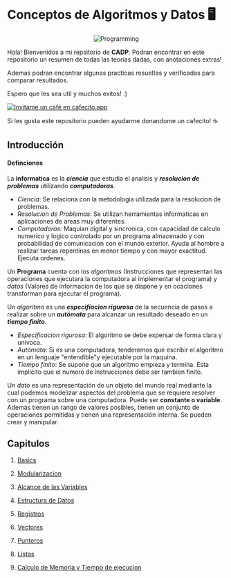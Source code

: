 
# Conceptos de Algoritmos y Datos 🖥

<p align="center">
  <img src="https://media.giphy.com/media/v1.Y2lkPTc5MGI3NjExYmtjenJia3NnaW52dzF2enVybW5sd3Z1dmF3eW9icWVrMzBncjc1eCZlcD12MV9pbnRlcm5hbF9naWZfYnlfaWQmY3Q9Zw/26tn33aiTi1jkl6H6/giphy.gif" alt="Programming"/>
</p>

Hola! Bienvenidos a mi repsitorio de **CADP**. Podran encontrar en este repositorio un resumen de todas las teorias dadas, con anotaciones extras!

Ademas podran encontrar algunas practicas resueltas y verificadas para comparar resultados.

Espero que les sea util y muchos exitos! :)

[![Invitame un café en cafecito.app](https://cdn.cafecito.app/imgs/buttons/button_6.svg)](https://cafecito.app/unmatesito)

Si les gusta este repositorio pueden ayudarme donandome un cafecito! :coffee:



## Introducción

#### Definciones

La **informatica** es la ***ciencia*** que estudia el analisis y ***resolucion de problemas*** utilizando ***computadoras***.

* *Ciencia*: Se relaciona con la metodologia utilizada para la resolucion de problemas.
* *Resolucion de Problemas*: Se utilizan herramientas informaticas en aplicaciones de areas muy diferentes.
* *Computadoras*: Maquian digital y sincronica, con capacidad de calculo numerico y logico controlado por un programa almacenado y con probabilidad de comunicacion con el mundo exterior. Ayuda al hombre a realizar tareas repentinas en menor tiempo y con mayor exactitud. Ejecuta ordenes.

Un **Programa** cuenta con los *algoritmos* (Instrucciones que representan las operaciones que ejecutara la computadora al implementar el programa) y *datos* (Valores de informacion de los que se dispone y en ocaciones transforman para ejecutar el programa).

Un *algoritmo* es una ***especifiacion rigurosa*** de la secuencia de pasos a realizar sobre un ***autómata*** para alcanzar un resultado deseado en un ***tiempo finito***.

* *Especificacion rigurosa*: El algoritmo se debe expersar de forma clara y univoca.
* *Autómata*: Si es una computadora, tenderemos que escribir el algoritmo en un lenguaje "entendible"y ejecutable por la maquina.
* *Tiempo finito*: Se supone que un algoritmo empieza y termina. Esta implicito que el numero de instrucciones debe ser tambien finito.

Un *dato* es una representación de un objeto del mundo real mediante la cual podemos modelizar aspectos del problema que se requiere resolver con un programa sobre una computadora. Puede ser **constante o variable**. Además tienen un rango de valores posibles, tienen un conjunto de operaciones permitidas y tienen una representación interna. Se pueden crear y manipular.

## Capitulos

1. [Basics](https://github.com/UnMatesito/CADP/blob/main/Resumen%20Teorico/Basics.md)

2. [Modularizacion](https://github.com/UnMatesito/CADP/blob/main/Resumen%20Teorico/Modularizacion.md)

3. [Alcance de las Variables](https://github.com/UnMatesito/CADP/blob/main/Resumen%20Teorico/Alcance%20de%20Variables.md)

4. [Estructura de Datos](https://github.com/UnMatesito/CADP/blob/main/Resumen%20Teorico/Estructura%20de%20datos.md)

5. [Registros](https://github.com/UnMatesito/CADP/blob/main/Resumen%20Teorico/Registros.md)

6. [Vectores](https://github.com/UnMatesito/CADP/blob/main/Resumen%20Teorico/Vectores.md)

7. [Punteros](https://github.com/UnMatesito/CADP/blob/main/Resumen%20Teorico/Punteros.md)

8. [Listas](https://github.com/UnMatesito/CADP/blob/main/Resumen%20Teorico%2FListas.md)

9. [Calculo de Memoria y Tiempo de ejecucion](https://github.com/UnMatesito/CADP/blob/main/Resumen%20Teorico/CM%20y%20TE.md)
